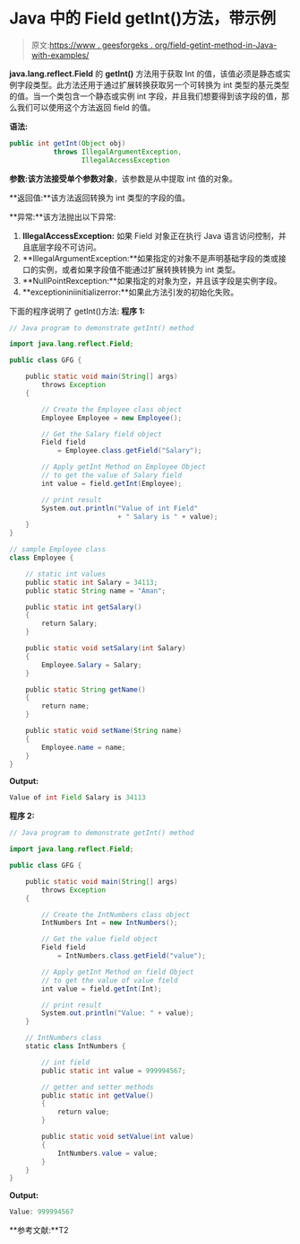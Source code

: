 # Java 中的 Field getInt()方法，带示例

> 原文:[https://www . geesforgeks . org/field-getint-method-in-Java-with-examples/](https://www.geeksforgeeks.org/field-getint-method-in-java-with-examples/)

**java.lang.reflect.Field** 的 **getInt()** 方法用于获取 Int 的值，该值必须是静态或实例字段类型。此方法还用于通过扩展转换获取另一个可转换为 int 类型的基元类型的值。当一个类包含一个静态或实例 int 字段，并且我们想要得到该字段的值，那么我们可以使用这个方法返回 field 的值。

**语法:**

```java
public int getInt(Object obj)
           throws IllegalArgumentException,
                  IllegalAccessException

```

**参数:**该方法接受单个参数**对象**，该参数是从中提取 int 值的对象。

**返回值:**该方法返回转换为 int 类型的字段的值。

**异常:**该方法抛出以下异常:

1.  **IllegalAccessException:** 如果 Field 对象正在执行 Java 语言访问控制，并且底层字段不可访问。
2.  **IllegalArgumentException:**如果指定的对象不是声明基础字段的类或接口的实例，或者如果字段值不能通过扩展转换转换为 int 类型。
3.  **NullPointRexception:**如果指定的对象为空，并且该字段是实例字段。
4.  **exceptioniniinitializerror:**如果此方法引发的初始化失败。

下面的程序说明了 getInt()方法:
**程序 1:**

```java
// Java program to demonstrate getInt() method

import java.lang.reflect.Field;

public class GFG {

    public static void main(String[] args)
        throws Exception
    {

        // Create the Employee class object
        Employee Employee = new Employee();

        // Get the Salary field object
        Field field
            = Employee.class.getField("Salary");

        // Apply getInt Method on Employee Object
        // to get the value of Salary field
        int value = field.getInt(Employee);

        // print result
        System.out.println("Value of int Field"
                           + " Salary is " + value);
    }
}

// sample Employee class
class Employee {

    // static int values
    public static int Salary = 34113;
    public static String name = "Aman";

    public static int getSalary()
    {
        return Salary;
    }

    public static void setSalary(int Salary)
    {
        Employee.Salary = Salary;
    }

    public static String getName()
    {
        return name;
    }

    public static void setName(String name)
    {
        Employee.name = name;
    }
}
```

**Output:**

```java
Value of int Field Salary is 34113

```

**程序 2:**

```java
// Java program to demonstrate getInt() method

import java.lang.reflect.Field;

public class GFG {

    public static void main(String[] args)
        throws Exception
    {

        // Create the IntNumbers class object
        IntNumbers Int = new IntNumbers();

        // Get the value field object
        Field field
            = IntNumbers.class.getField("value");

        // Apply getInt Method on field Object
        // to get the value of value field
        int value = field.getInt(Int);

        // print result
        System.out.println("Value: " + value);
    }

    // IntNumbers class
    static class IntNumbers {

        // int field
        public static int value = 999994567;

        // getter and setter methods
        public static int getValue()
        {
            return value;
        }

        public static void setValue(int value)
        {
            IntNumbers.value = value;
        }
    }
}
```

**Output:**

```java
Value: 999994567

```

**参考文献:**T2